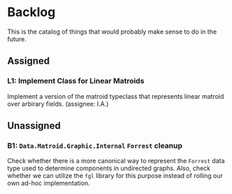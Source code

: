 # Backlog

This is the catalog of things that would probably make sense to do in the future.

## Assigned

### L1: Implement Class for Linear Matroids

Implement a version of the matroid typeclass that represents linear matroid over
arbirary fields. (assignee: I.A.)

## Unassigned

### B1: `Data.Matroid.Graphic.Internal` `Forrest` cleanup

Check whether there is a more canonical way to represent the `Forrest` data type
used to determine components in undirected graphs. Also, check whether we can
utilize the `fgl` library for this purpose instead of rolling our own ad-hoc
implementation.
